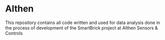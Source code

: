 # Althen
This repository contains all code written and used for data analysis done in the process of development of the SmartBrick project at Althen Sensors & Controls
